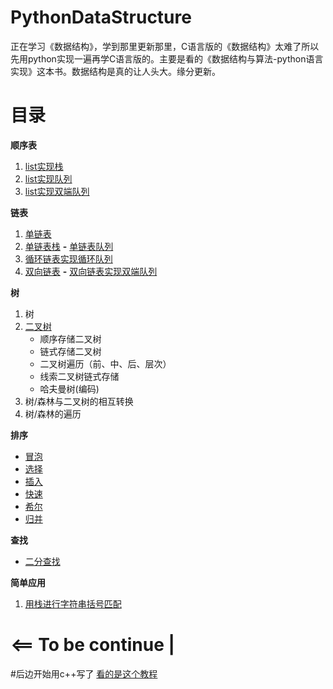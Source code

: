 # PythonDataStructure
正在学习《数据结构》，学到那里更新那里，C语言版的《数据结构》太难了所以先用python实现一遍再学C语言版的。主要是看的《数据结构与算法-python语言实现》这本书。数据结构是真的让人头大。缘分更新。
# 目录
**顺序表** 
1. [list实现栈](https://github.com/unlili/PythonDataStructure/blob/master/stack.py) 
2. [list实现队列](https://github.com/unlili/PythonDataStructure/blob/master/ArrayQueue.py)
3. [list实现双端队列](https://github.com/unlili/PythonDataStructure/blob/master/double_queue.py)

**链表** 

1. [单链表](https://github.com/unlili/PythonDataStructure/blob/master/SingleLinkedList.py)
2. [单链表栈](https://github.com/unlili/PythonDataStructure/blob/master/LinkedStack.py) **-** [单链表队列](https://github.com/unlili/PythonDataStructure/blob/master/linkedQueue.py)
3. [循环链表实现循环队列](https://github.com/unlili/PythonDataStructure/blob/master/CircularQueue.py)
4. [双向链表](https://github.com/unlili/PythonDataStructure/blob/master/DoubleLinkedList.py) **-** [双向链表实现双端队列](https://github.com/unlili/PythonDataStructure/blob/master/LinkedDeque.py)

**树**
1. 树
2. [二叉树](https://github.com/unlili/DataStructure_/tree/master/c%2B%2B/%E4%BA%8C%E5%8F%89%E6%A0%91)
   + 顺序存储二叉树
   + 链式存储二叉树
   + 二叉树遍历（前、中、后、层次）
   + 线索二叉树链式存储
   + 哈夫曼树(编码)
3. 树/森林与二叉树的相互转换
4. 树/森林的遍历


**排序** 
* [冒泡](https://github.com/unlili/PythonDataStructure/blob/master/sort/bubble_sort.py)
* [选择](https://github.com/unlili/PythonDataStructure/blob/master/sort/selection_sort.py)
* [插入](https://github.com/unlili/PythonDataStructure/blob/master/sort/insert_sort.py)
* [快速](https://github.com/unlili/PythonDataStructure/blob/master/sort/quick_sort.py)
* [希尔](https://github.com/unlili/PythonDataStructure/blob/master/sort/shell_sort.py)
* [归并](https://github.com/unlili/PythonDataStructure/blob/master/sort/merge_sort.py)

**查找**
* [二分查找](https://github.com/unlili/PythonDataStructure/blob/master/search/binary_search.py)

**简单应用**
1. [用栈进行字符串括号匹配](https://github.com/unlili/PythonDataStructure/blob/master/stack_test.py)

# <== To be continue |
#后边开始用c++写了 [看的是这个教程](https://www.bilibili.com/video/BV1AW411k7rw)
